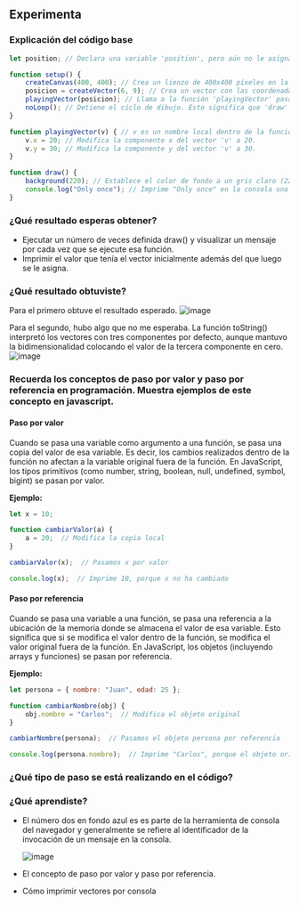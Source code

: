## Experimenta
###  Explicación del código base
``` js
let position; // Declara una variable 'position', pero aún no le asigna un valor inicial.

function setup() {
    createCanvas(400, 400); // Crea un lienzo de 400x400 píxeles en la pantalla para dibujar.
    posicion = createVector(6, 9); // Crea un vector con las coordenadas (6, 9) y lo asigna a la variable 'posicion'.
    playingVector(posicion); // Llama a la función 'playingVector' pasándole el vector 'posicion' como argumento.
    noLoop(); // Detiene el ciclo de dibujo. Esto significa que 'draw' solo se ejecutará una vez.
}

function playingVector(v) { // v es un nombre local dentro de la función. Representa el vector que se le ha pasado a la función
    v.x = 20; // Modifica la componente x del vector 'v' a 20.
    v.y = 30; // Modifica la componente y del vector 'v' a 30.
}

function draw() {
    background(220); // Establece el color de fondo a un gris claro (220 es un valor de escala de gris).
    console.log("Only once"); // Imprime "Only once" en la consola una sola vez, ya que 'noLoop()' detiene el ciclo de dibujo.
}
```
### ¿Qué resultado esperas obtener?
- Ejecutar un número de veces definida draw() y visualizar un mensaje por cada vez que se ejecute esa función.
- Imprimir el valor que tenía el vector inicialmente además del que luego se le asigna.
### ¿Qué resultado obtuviste?
Para el primero obtuve el resultado esperado.
![image](https://github.com/user-attachments/assets/812d3a07-bf66-4338-81c7-771595e4a483)

Para el segundo, hubo algo que no me esperaba. La función toString() interpretó los vectores con tres componentes por defecto, aunque mantuvo la bidimensionalidad colocando el valor de la tercera componente en cero.
![image](https://github.com/user-attachments/assets/f6bde3e4-bb7d-47b9-ab10-6a0c65399acc)

### Recuerda los conceptos de paso por valor y paso por referencia en programación. Muestra ejemplos de este concepto en javascript.
#### Paso por valor
Cuando se pasa una variable como argumento a una función, se pasa una copia del valor de esa variable. Es decir, los cambios realizados dentro de la función no afectan a la variable original fuera de la función.
En JavaScript, los tipos primitivos (como number, string, boolean, null, undefined, symbol, bigint) se pasan por valor.

**Ejemplo:**
``` js
let x = 10;

function cambiarValor(a) {
    a = 20;  // Modifica la copia local
}

cambiarValor(x);  // Pasamos x por valor

console.log(x);  // Imprime 10, porque x no ha cambiado
```
#### Paso por referencia
Cuando se pasa una variable a una función, se pasa una referencia a la ubicación de la memoria donde se almacena el valor de esa variable. Esto significa que si se modifica el valor dentro de la función, se modifica el valor original fuera de la función. En JavaScript, los objetos (incluyendo arrays y funciones) se pasan por referencia.

**Ejemplo:**
``` js
let persona = { nombre: "Juan", edad: 25 };

function cambiarNombre(obj) {
    obj.nombre = "Carlos";  // Modifica el objeto original
}

cambiarNombre(persona);  // Pasamos el objeto persona por referencia

console.log(persona.nombre);  // Imprime "Carlos", porque el objeto original fue modificado
```
### ¿Qué tipo de paso se está realizando en el código?

### ¿Qué aprendiste?

- El número dos en fondo azul es es parte de la herramienta de consola del navegador y generalmente se refiere al identificador de la invocación de un mensaje en la consola.
  
  ![image](https://github.com/user-attachments/assets/1910c55b-227e-4f56-82a8-e459052c2e52)
- El concepto de paso por valor y paso por referencia.
- Cómo imprimir vectores por consola
